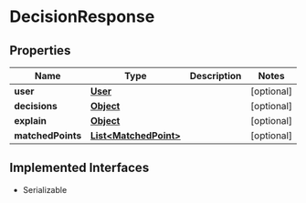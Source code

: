 

# DecisionResponse

## Properties

Name | Type | Description | Notes
------------ | ------------- | ------------- | -------------
**user** | [**User**](User.md) |  |  [optional]
**decisions** | [**Object**](.md) |  |  [optional]
**explain** | [**Object**](.md) |  |  [optional]
**matchedPoints** | [**List&lt;MatchedPoint&gt;**](MatchedPoint.md) |  |  [optional]


## Implemented Interfaces

* Serializable


